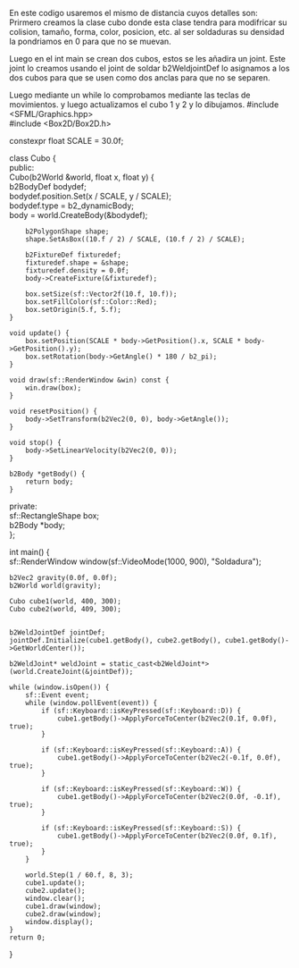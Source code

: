 En este codigo usaremos el mismo de distancia cuyos detalles son:
Prirmero creamos la clase cubo donde esta clase tendra para modifricar su colision, tamaño, forma, color, posicion, etc. al ser soldaduras su densidad la pondriamos en 0 para que no se muevan.

Luego en el int main se crean dos cubos,  estos se les añadira un joint.
Este joint lo creamos usando el joint de soldar
b2WeldjointDef lo asignamos a los dos cubos para que se usen como dos anclas para que no se separen. 

Luego mediante un while lo comprobamos mediante las teclas de movimientos. y luego actualizamos el cubo 1 y 2 y lo dibujamos.
#include <SFML/Graphics.hpp>  
#include <Box2D/Box2D.h>  
  
constexpr float SCALE = 30.0f;  
  
class Cubo {  
public:  
    Cubo(b2World &world, float x, float y) {  
        b2BodyDef bodydef;  
        bodydef.position.Set(x / SCALE, y / SCALE);  
        bodydef.type = b2_dynamicBody;  
        body = world.CreateBody(&bodydef);  
  
        b2PolygonShape shape;  
        shape.SetAsBox((10.f / 2) / SCALE, (10.f / 2) / SCALE);  
  
        b2FixtureDef fixturedef;  
        fixturedef.shape = &shape;  
        fixturedef.density = 0.0f;  
        body->CreateFixture(&fixturedef);  
  
        box.setSize(sf::Vector2f(10.f, 10.f));  
        box.setFillColor(sf::Color::Red);  
        box.setOrigin(5.f, 5.f);  
    }  
  
    void update() {  
        box.setPosition(SCALE * body->GetPosition().x, SCALE * body->GetPosition().y);  
        box.setRotation(body->GetAngle() * 180 / b2_pi);  
    }  
  
    void draw(sf::RenderWindow &win) const {  
        win.draw(box);  
    }  
  
    void resetPosition() {  
        body->SetTransform(b2Vec2(0, 0), body->GetAngle());  
    }  
  
    void stop() {  
        body->SetLinearVelocity(b2Vec2(0, 0));  
    }  
  
    b2Body *getBody() {  
        return body;  
    }  
  
private:  
    sf::RectangleShape box;  
    b2Body *body;  
};  
  
int main() {  
    sf::RenderWindow window(sf::VideoMode(1000, 900), "Soldadura");  
  
    b2Vec2 gravity(0.0f, 0.0f);  
    b2World world(gravity);  
  
    Cubo cube1(world, 400, 300);  
    Cubo cube2(world, 409, 300);  
  
  
    b2WeldJointDef jointDef;  
    jointDef.Initialize(cube1.getBody(), cube2.getBody(), cube1.getBody()->GetWorldCenter());  
  
    b2WeldJoint* weldJoint = static_cast<b2WeldJoint*>(world.CreateJoint(&jointDef));  
  
    while (window.isOpen()) {  
        sf::Event event;  
        while (window.pollEvent(event)) {  
            if (sf::Keyboard::isKeyPressed(sf::Keyboard::D)) {  
                cube1.getBody()->ApplyForceToCenter(b2Vec2(0.1f, 0.0f), true);  
            }  
  
            if (sf::Keyboard::isKeyPressed(sf::Keyboard::A)) {  
                cube1.getBody()->ApplyForceToCenter(b2Vec2(-0.1f, 0.0f), true);  
            }  
  
            if (sf::Keyboard::isKeyPressed(sf::Keyboard::W)) {  
                cube1.getBody()->ApplyForceToCenter(b2Vec2(0.0f, -0.1f), true);  
            }  
  
            if (sf::Keyboard::isKeyPressed(sf::Keyboard::S)) {  
                cube1.getBody()->ApplyForceToCenter(b2Vec2(0.0f, 0.1f), true);  
            }  
        }  
  
        world.Step(1 / 60.f, 8, 3);  
        cube1.update();  
        cube2.update();  
        window.clear();  
        cube1.draw(window);  
        cube2.draw(window);  
        window.display();  
    }  
    return 0;  
}